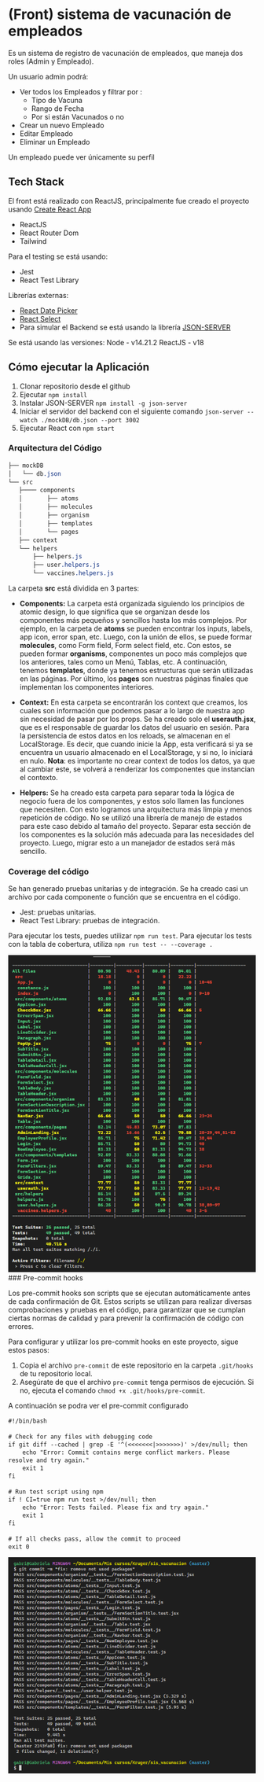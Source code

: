 # (Front) sistema de vacunación de empleados 

Es un sistema de registro de vacunación de empleados, que maneja dos roles (Admin y Empleado). 

Un usuario admin podrá:
-   Ver todos los Empleados y filtrar por : 
    - Tipo de Vacuna
    - Rango de Fecha
    - Por si están Vacunados o no
- Crear un nuevo Empleado
- Editar Empleado
- Eliminar un Empleado

Un empleado puede ver únicamente su perfil

## Tech Stack

El front está realizado con ReactJS, principalmente fue creado el proyecto usando [Create React App](https://github.com/facebook/create-react-app)

- ReactJS
- React Router Dom
- Tailwind

Para el testing se está usando:
- Jest
- React Test Library

Librerías externas:
- [React Date Picker](https://reactdatepicker.com/)
- [React Select](https://react-select.com/)
- Para simular el Backend se está usando la librería [JSON-SERVER](https://www.npmjs.com/package/json-server)

Se está usando las versiones:
Node - v14.21.2
ReactJS - v18

## Cómo ejecutar la Aplicación

1. Clonar repositorio desde el github
2. Ejecutar `npm install`
3. Instalar JSON-SERVER `npm install -g json-server`
4. Iniciar el servidor del backend con el siguiente comando `json-server --watch ./mockDB/db.json --port 3002`
5. Ejecutar React con `npm start`

### Arquitectura del Código

```css
├── mockDB
│   └── db.json
└── src
   ├──── components
   │       ├── atoms
   │       ├── molecules
   │       ├── organism
   │       ├── templates
   │       └── pages
   ├── context
   └── helpers
       ├── helpers.js
       ├── user.helpers.js
       └── vaccines.helpers.js

```


La carpeta **src** está dividida en 3 partes:

- **Components:**
La carpeta está organizada siguiendo los principios de atomic design, lo que significa que se organizan desde los componentes más pequeños y sencillos hasta los más complejos.
Por ejemplo, en la carpeta de **atoms** se pueden encontrar los inputs, labels, app icon, error span, etc. 
Luego, con la unión de ellos, se puede formar **molecules**, como Form field, Form select field, etc. 
Con estos, se pueden formar **organisms**, componentes un poco más complejos que los anteriores, tales como un Menú, Tablas, etc. 
A continuación, tenemos **templates**, donde ya tenemos estructuras que serán utilizadas en las páginas. 
Por último, los **pages** son nuestras páginas finales que implementan los componentes interiores.

- **Context:**
En esta carpeta se encontrarán los context que creamos, los cuales son información que podemos pasar a lo largo de nuestra app sin necesidad de pasar por los props. Se ha creado solo el **userauth.jsx**, que es el responsable de guardar los datos del usuario en sesión. Para la persistencia de estos datos en los reloads, se almacenan en el LocalStorage. Es decir, que cuando inicie la App, esta verificará si ya se encuentra un usuario almacenado en el LocalStorage, y si no, lo iniciará en nulo.
**Nota**: es importante no crear context de todos los datos, ya que al cambiar este, se volverá a renderizar los componentes que instancian el contexto.

- **Helpers:**
Se ha creado esta carpeta para separar toda la lógica de negocio fuera de los componentes, y estos solo llamen las funciones que necesiten. Con esto logramos una arquitectura más limpia y menos repetición de código. No se utilizó una librería de manejo de estados para este caso debido al tamaño del proyecto. Separar esta sección de los componentes es la solución más adecuada para las necesidades del proyecto. Luego, migrar esto a un manejador de estados será más sencillo.

### Coverage del código
Se han generado pruebas unitarias y de integración. Se ha creado casi un archivo por cada componente o función que se encuentra en el código.

- Jest: pruebas unitarias.
- React Test Library: pruebas de integración.

Para ejecutar los tests, puedes utilizar `npm run test`. 
Para ejecutar los tests con la tabla de cobertura, utiliza `npm run test -- --coverage .`

<img src="public\images\coverage_table.png"/>
### Pre-commit hooks

Los pre-commit hooks son scripts que se ejecutan automáticamente antes de cada confirmación de Git. Estos scripts se utilizan para realizar diversas comprobaciones y pruebas en el código, para garantizar que se cumplan ciertas normas de calidad y para prevenir la confirmación de código con errores.

Para configurar y utilizar los pre-commit hooks en este proyecto, sigue estos pasos:

1. Copia el archivo `pre-commit` de este repositorio en la carpeta `.git/hooks` de tu repositorio local.
2. Asegúrate de que el archivo `pre-commit` tenga permisos de ejecución. Si no, ejecuta el comando `chmod +x .git/hooks/pre-commit`.

A continuación se podra ver el pre-commit configurado

```
#!/bin/bash

# Check for any files with debugging code
if git diff --cached | grep -E '^(<<<<<<<|>>>>>>>)' >/dev/null; then
    echo "Error: Commit contains merge conflict markers. Please resolve and try again."
    exit 1
fi

# Run test script using npm
if ! CI=true npm run test >/dev/null; then
    echo "Error: Tests failed. Please fix and try again."
    exit 1
fi

# If all checks pass, allow the commit to proceed
exit 0
```
<img src="public\images\preCommit.png"/>
